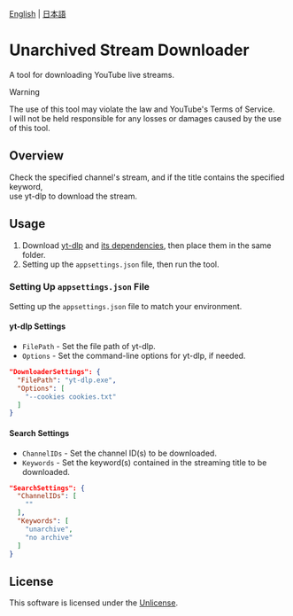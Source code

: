 [English](README.md) | [日本語](README.ja.md)

# Unarchived Stream Downloader

A tool for downloading YouTube live streams.

> [!WARNING]
> The use of this tool may violate the law and YouTube's Terms of Service.  
> I will not be held responsible for any losses or damages caused by the use of this tool.

## Overview

Check the specified channel's stream, and if the title contains the specified keyword,  
use yt-dlp to download the stream.

## Usage

1. Download [yt-dlp](https://github.com/yt-dlp/yt-dlp) and [its dependencies](https://github.com/yt-dlp/FFmpeg-Builds), then place them in the same folder.
2. Setting up the `appsettings.json` file, then run the tool.

### Setting Up `appsettings.json` File

Setting up the `appsettings.json` file to match your environment.

#### yt-dlp Settings

- `FilePath` - Set the file path of yt-dlp.
- `Options` - Set the command-line options for yt-dlp, if needed.

```json
"DownloaderSettings": {
  "FilePath": "yt-dlp.exe",
  "Options": [
    "--cookies cookies.txt"
  ]
}
```

#### Search Settings

- `ChannelIDs` - Set the channel ID(s) to be downloaded.
- `Keywords` - Set the keyword(s) contained in the streaming title to be downloaded.

```json
"SearchSettings": {
  "ChannelIDs": [
    ""
  ],
  "Keywords": [
    "unarchive",
    "no archive"
  ]
}
```

## License

This software is licensed under the [Unlicense](LICENSE).
